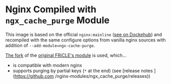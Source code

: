 # Nginx Compiled with ``ngx_cache_purge`` Module

This image is based on the official ``nginx:mainline`` ([see on
Dockehub](https://hub.docker.com/_/nginx/)) and recompiled with the same configure options from
vanilla nginx sources with addition of ``--add-module=ngx-cache-purge``.

[The fork](https://github.com/nginx-modules/ngx_cache_purge) of the [original FRiCLE's
module](http://labs.frickle.com/nginx_ngx_cache_purge/) is used, which...

* is compatible with modern nginx
* supports purging by partial keys (``*`` at the end) (see [release notes ](https://github.com
  /nginx-modules/ngx_cache_purge/releases))
